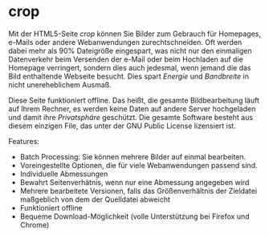 crop
====
Mit der HTML5-Seite *crop* können Sie Bilder zum Gebrauch für Homepages, e-Mails oder andere Webanwendungen zurechtschneiden. Oft werden dabei mehr als 90% Dateigröße eingespart, was nicht nur den einmaligen Datenverkehr beim Versenden der e-Mail oder beim Hochladen auf die Homepage verringert, sondern dies auch jedesmal, wenn jemand die das Bild enthaltende Webseite besucht. Dies spart *Energie*
und *Bandbreite* in nicht unereheblichem Ausmaß.

Diese Seite funktioniert offline. Das heißt, die gesamte Bildbearbeitung läuft auf Ihrem Rechner,
es werden keine Daten auf andere Server hochgeladen und damit ihre *Privatsphäre* geschützt.
Die gesamte Software besteht aus diesem einzigen File, das unter der GNU Public License lizensiert ist.

Features:
* Batch Processing: Sie können mehrere Bilder auf einmal bearbeiten.
* Voreingestellte Optionen, die für viele Webanwendungen passend sind.
* Individuelle Abmessungen
* Bewahrt Seitenverhätnis, wenn nur eine Abmessung angegeben wird
* Mehrere bearbeitete Versionen, falls das Größenverhältnis der Zieldatei maßgeblich von dem der Quelldatei abweicht
* Funktioniert offline
* Bequeme Download-Möglichkeit (volle Unterstützung bei Firefox und Chrome)
